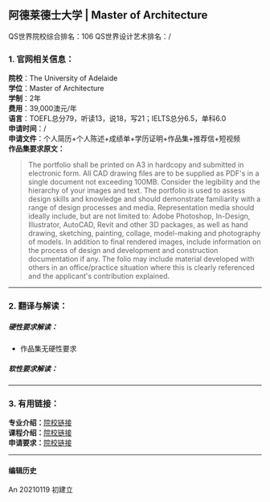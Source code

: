 ## 阿德莱德士大学 | Master of Architecture

QS世界院校综合排名：106
QS世界设计艺术排名：/


### 1. 官网相关信息：

**院校**：The University of Adelaide  
**学位**：Master of Architecture  
**学制**：2年  
**费用**：39,000澳元/年  
**语言**：TOEFL总分79，听读13，说18，写21；IELTS总分6.5，单科6.0  
**申请时间**：/     
**申请文件**：个人简历+个人陈述+成绩单+学历证明+作品集+推荐信+短视频    
**作品集要求原文：**   
> The portfolio shall be printed on A3 in hardcopy and submitted in electronic form. All CAD drawing files are to be supplied as PDF's in a single document not exceeding 100MB. Consider the legibility and the hierarchy of your images and text. The portfolio is used to assess design skills and knowledge and should demonstrate familiarity with a range of design processes and media. Representation media should ideally include, but are not limited to: Adobe Photoshop, In-Design, Illustrator, AutoCAD, Revit and other 3D packages, as well as hand drawing, sketching, painting, collage, model-making and photography of models. In addition to final rendered images, include information on the process of design and development and construction documentation if any. The folio may include material developed with others in an office/practice situation where this is clearly referenced and the applicant's contribution explained.  




---


### 2. 翻译与解读：

##### 硬性要求解读：
- 作品集无硬性要求  


##### 软性要求解读：



---


### 3. 有用链接：

**专业介绍：**[院校链接](https://www.adelaide.edu.au/degree-finder/2021/march_marchcswk.html#df-acc-admission)  
**课程介绍：**[院校链接](https://www.adelaide.edu.au/degree-finder/2021/march_marchcswk.html#df-acc-degree_structure_parent)  
**申请要求：**[院校链接](https://www.adelaide.edu.au/degree-finder/2021/march_marchcswk.html#df-acc-admission)




---


#### 编辑历史

An 20210119 初建立
